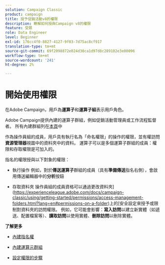 ```yaml
---
solution: Campaign Classic
product: campaign
title: 授予促銷活動v8的權限
description: 瞭解如何授與Campaign v8的權限
feature: 受眾
role: Data Engineer
level: Beginner
exl-id: 176cc4f0-8827-4127-9f03-7d75ac8cf917
translation-type: tm+mt
source-git-commit: 69f2098872e024d30ca1d97d8c289102e3e00096
workflow-type: tm+mt
source-wordcount: '241'
ht-degree: 2%

---
```


# 開始使用權限

在Adobe Campaign，用戶為&#x200B;**運算子**&#x200B;和&#x200B;**運算子組**&#x200B;表示用戶角色。

Adobe Campaign提供內建的運算子群組，例如促銷活動管理員或工作流程監督者。 所有內建群組列在[本頁](https://experienceleague.adobe.com/docs/campaign-classic/using/getting-started/permissions/access-management-groups.html?lang=en#default-groups)中

作為操作員組的成員，用戶具有執行名為「命名權限」的操作的權限，並有權訪問&#x200B;**資源管理器**&#x200B;視圖中的資料夾中的資料。 運算子可以是多個運算子群組的成員：權限和存取權限是可加入的。

指名的權限授與以下對象的權限：

* 執行操作
例如，對於**傳送運算子**&#x200B;群組的成員（具有&#x200B;**準備傳送**&#x200B;指名右側），會啟用傳送編輯器中的&#x200B;**分析**&#x200B;按鈕

* 存取資料夾
操作員組的成員資格可以通過更改資料夾](https://experienceleague.adobe.com/docs/campaign-classic/using/getting-started/permissions/access-management-folders.html?lang=en#permissions-on-a-folder)上的[安全設定來授予或限制對資料夾的訪問權限。 例如，它可能會影響：**寫入訪問**&#x200B;以建立新實體（如遞送、配置檔案等）、**讀取訪問**&#x200B;以使用實體、**刪除訪問**&#x200B;以刪除實體。

**了解更多**

* [內建指名權](https://experienceleague.adobe.com/docs/campaign-classic/using/getting-started/permissions/access-management-named-rights.html)

* [內建運算元群組](https://experienceleague.adobe.com/docs/campaign-classic/using/getting-started/permissions/access-management-groups.html?lang=en#default-groups)

* [設定權限的步驟](https://experienceleague.adobe.com/docs/campaign-classic/using/getting-started/permissions/access-management.html)
